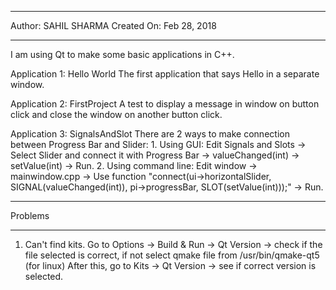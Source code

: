 *************************
Author: SAHIL SHARMA
Created On: Feb 28, 2018
*************************

I am using Qt to make some basic applications in C++.

Application 1: Hello World
  The first application that says Hello in a separate window.

Application 2: FirstProject
	A test to display a message in window on button click and close the window on another button click.

Application 3: SignalsAndSlot
	There are 2 ways to make connection between Progress Bar and Slider:
	1. Using GUI: Edit Signals and Slots -> Select Slider and connect it with Progress Bar -> valueChanged(int) -> setValue(int) -> Run.
	2. Using command line: Edit window -> mainwindow.cpp -> Use function "connect(ui->horizontalSlider, SIGNAL(valueChanged(int)), pi->progressBar, SLOT(setValue(int)));" -> Run.







*********
Problems
*********
1. Can't find kits.
  Go to Options -> Build & Run -> Qt Version -> check if the file selected is correct, if not select qmake file from /usr/bin/qmake-qt5 (for linux)
  After this, go to Kits -> Qt Version -> see if correct version is selected. 
